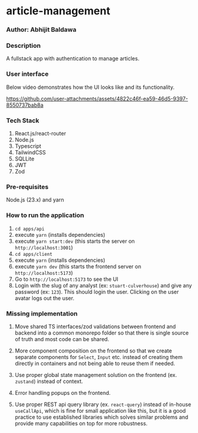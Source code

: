 # article-management

### Author: Abhijit Baldawa

### Description

A fullstack app with authentication to manage articles.

### User interface

Below video demonstrates how the UI looks like and its functionality.

<https://github.com/user-attachments/assets/4822c46f-ea59-46d5-9397-8550737bab8a>

### Tech Stack

1. React.js/react-router
2. Node.js
3. Typescript
4. TailwindCSS
5. SQLLite
6. JWT
7. Zod

### Pre-requisites

Node.js (23.x) and yarn

### How to run the application

1. `cd apps/api`
2. execute `yarn` (installs dependencies)
3. execute `yarn start:dev` (this starts the server on `http://localhost:3001`)
4. `cd apps/client`
5. execute `yarn` (installs dependencies)
6. execute `yarn dev` (this starts the frontend server on `http://localhost:5173`)
7. Go to `http://localhost:5173` to see the UI
8. Login with the slug of any analyst (ex: `stuart-culverhouse`) and give any password (ex: `123`). This should login the user. Clicking on the user avatar logs out the user.

### Missing implementation

1. Move shared TS interfaces/zod validations between frontend and backend into a common monorepo folder so that there is single source of truth and most code can be shared.

2. More component composition on the frontend so that we create separate components for `Select`, `Input` etc. instead of creating them directly in containers and not being able to reuse them if needed.

3. Use proper global state management solution on the frontend (ex. `zustand`) instead of context.

4. Error handling popups on the frontend.

5. Use proper REST api query library (ex. `react-query`) instead of in-house `useCallApi`, which is fine for small application like this, but it is a good practice to use established libraries which solves similar problems and provide many capabilities on top for more robustness.